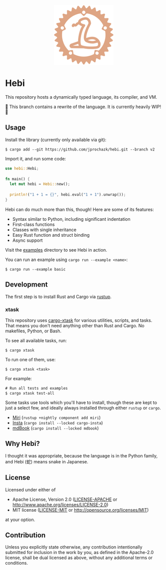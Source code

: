 <p align="center">
  <img
    alt="A snake inside of a gear shape"
    src="./assets/logo.svg"
    height="192px"
  >
</p>

# Hebi

This repository hosts a dynamically typed language, its compiler, and VM.

🚧 This branch contains a rewrite of the language. It is currently heavily WIP! 🚧

## Usage

Install the library (currently only available via git):

```
$ cargo add --git https://github.com/jprochazk/hebi.git --branch v2
```

Import it, and run some code:

```rust
use hebi::Hebi;

fn main() {
  let mut hebi = Hebi::new();

  println!("1 + 1 = {}", hebi.eval("1 + 1").unwrap());
}
```

Hebi can do much more than this, though! Here are some of its features:

- Syntax similar to Python, including significant indentation
- First-class functions
- Classes with single inheritance
- Easy Rust function and struct binding
- Async support

Visit the [examples](./examples) directory to see Hebi in action.

You can run an example using `cargo run --example <name>`:
```
$ cargo run --example basic
```

## Development

The first step is to install Rust and Cargo via [rustup](https://rustup.rs/).

### xtask

This repository uses [cargo-xtask](https://github.com/matklad/cargo-xtask) for various utilities, scripts, and tasks. That means you don't need anything other than Rust and Cargo. No makefiles, Python, or Bash.

To see all available tasks, run:
```
$ cargo xtask
```

To run one of them, use:
```
$ cargo xtask <task>
```

For example:
```
# Run all tests and examples
$ cargo xtask test-all
```

Some tasks use tools which you'll have to install, though these are kept to just a select few, and ideally always installed through either `rustup` or `cargo`.

- [Miri](https://github.com/rust-lang/miri) (`rustup +nightly component add miri`)
- [Insta](https://insta.rs/) (`cargo install --locked cargo-insta`)
- [mdBook](https://github.com/rust-lang/mdBook) (`cargo install --locked mdbook`)

## Why Hebi?

I thought it was appropriate, because the language is in the Python family, and Hebi (蛇) means snake in Japanese. 

## License

Licensed under either of

- Apache License, Version 2.0
  ([LICENSE-APACHE](LICENSE-APACHE) or http://www.apache.org/licenses/LICENSE-2.0)
- MIT license
  ([LICENSE-MIT](LICENSE-MIT) or http://opensource.org/licenses/MIT)

at your option.

## Contribution

Unless you explicitly state otherwise, any contribution intentionally submitted
for inclusion in the work by you, as defined in the Apache-2.0 license, shall be
dual licensed as above, without any additional terms or conditions.

